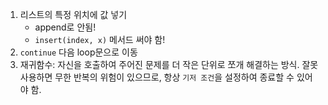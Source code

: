 1. 리스트의 특정 위치에 값 넣기
   - append로 안됨!
   - `insert(index, x)` 메서드 써야 함!
2. `continue` 다음 loop문으로 이동
3. 재귀함수: 자신을 호출하여 주어진 문제를 더 작은 단위로 쪼개 해결하는 방식. 잘못 사용하면 무한 반복의 위험이 있으므로, 항상 `기저 조건`을 설정하여 종료할 수 있어야 함.